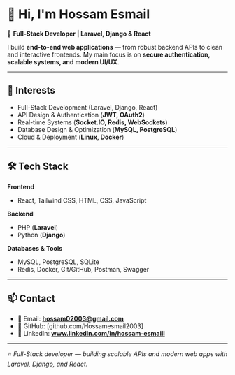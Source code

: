 # 👋 Hi, I'm Hossam Esmail  

🚀 **Full-Stack Developer | Laravel, Django & React**  

I build **end-to-end web applications** — from robust backend APIs to clean and interactive frontends. My main focus is on **secure authentication, scalable systems, and modern UI/UX**.  

---

## 👀 Interests
- Full-Stack Development (Laravel, Django, React)  
- API Design & Authentication (**JWT, OAuth2**)  
- Real-time Systems (**Socket.IO, Redis, WebSockets**)  
- Database Design & Optimization (**MySQL, PostgreSQL**)  
- Cloud & Deployment (**Linux, Docker**)  

---


## 🛠️ Tech Stack
**Frontend**  
- React, Tailwind CSS, HTML, CSS, JavaScript  

**Backend**  
- PHP (**Laravel**)  
- Python (**Django**)  


**Databases & Tools**  
- MySQL, PostgreSQL, SQLite  
- Redis, Docker, Git/GitHub, Postman, Swagger  

---


## 📫 Contact
- 📧 Email: **hossam02003@gmail.com**  
- 🐙 GitHub: [github.com/Hossamesmail2003] 
- 💼 LinkedIn: **www.linkedin.com/in/hossam-esmaill**  

---

⭐ *Full-Stack developer — building scalable APIs and modern web apps with Laravel, Django, and React.*  

